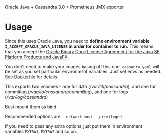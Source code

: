 Oracle Java + Cassandra 3.0 + Prometheus JMX exporter

# Usage

Since this uses Oracle Java, you need to **define environment variable `I_ACCEPT_ORACLE_JAVA_LICENSE` in order for container to run.**
This means that you accept the [Oracle Binary Code License Agreement for the Java SE Platform Products and JavaFX](http://www.oracle.com/technetwork/java/javase/terms/license/index.html).


You don't need to make your images basing off this one.
`cassanra.yaml` will be set as you set particular environment variables.
Just set envs as needed. See [Dockerfile](/Dockerfile) for details.

This exports two volumes - 
one for data (_/var/lib/cassandra_),
and one for commitlog (_/var/lib/cassandra/commitlog_),
and one for logs (_/var/log/cassandra_)

Best mount them as bind.

Recommended options are `--network host --privileged`

If you need to pass any extra options, just put them in environment variables `EXTRA1`, `EXTRA2` and so on.
